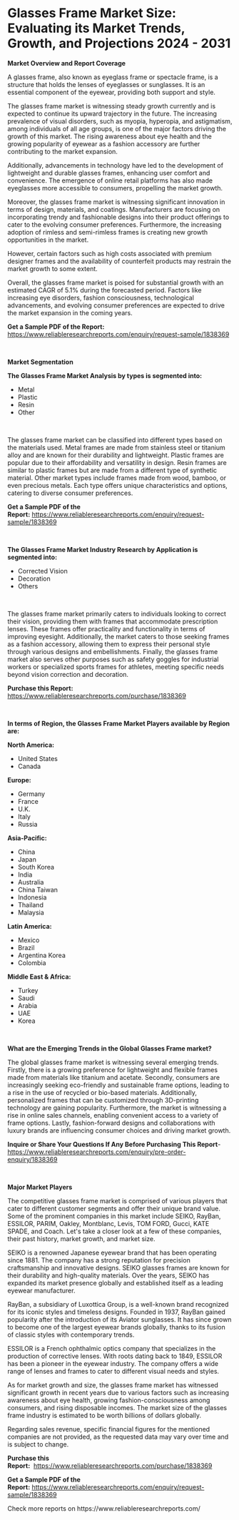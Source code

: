 <p><h1>Glasses Frame Market Size: Evaluating its Market Trends, Growth, and Projections 2024 - 2031</h1></p><p><strong>Market Overview and Report Coverage</strong></p>
<p><p>A glasses frame, also known as eyeglass frame or spectacle frame, is a structure that holds the lenses of eyeglasses or sunglasses. It is an essential component of the eyewear, providing both support and style.</p><p>The glasses frame market is witnessing steady growth currently and is expected to continue its upward trajectory in the future. The increasing prevalence of visual disorders, such as myopia, hyperopia, and astigmatism, among individuals of all age groups, is one of the major factors driving the growth of this market. The rising awareness about eye health and the growing popularity of eyewear as a fashion accessory are further contributing to the market expansion.</p><p>Additionally, advancements in technology have led to the development of lightweight and durable glasses frames, enhancing user comfort and convenience. The emergence of online retail platforms has also made eyeglasses more accessible to consumers, propelling the market growth.</p><p>Moreover, the glasses frame market is witnessing significant innovation in terms of design, materials, and coatings. Manufacturers are focusing on incorporating trendy and fashionable designs into their product offerings to cater to the evolving consumer preferences. Furthermore, the increasing adoption of rimless and semi-rimless frames is creating new growth opportunities in the market.</p><p>However, certain factors such as high costs associated with premium designer frames and the availability of counterfeit products may restrain the market growth to some extent.</p><p>Overall, the glasses frame market is poised for substantial growth with an estimated CAGR of 5.1% during the forecasted period. Factors like increasing eye disorders, fashion consciousness, technological advancements, and evolving consumer preferences are expected to drive the market expansion in the coming years.</p></p>
<p><strong>Get a Sample PDF of the Report:</strong> <a href="https://www.reliableresearchreports.com/enquiry/request-sample/1838369">https://www.reliableresearchreports.com/enquiry/request-sample/1838369</a></p>
<p>&nbsp;</p>
<p><strong>Market Segmentation</strong></p>
<p><strong>The Glasses Frame Market Analysis by types is segmented into:</strong></p>
<p><ul><li>Metal</li><li>Plastic</li><li>Resin</li><li>Other</li></ul></p>
<p>&nbsp;</p>
<p><p>The glasses frame market can be classified into different types based on the materials used. Metal frames are made from stainless steel or titanium alloy and are known for their durability and lightweight. Plastic frames are popular due to their affordability and versatility in design. Resin frames are similar to plastic frames but are made from a different type of synthetic material. Other market types include frames made from wood, bamboo, or even precious metals. Each type offers unique characteristics and options, catering to diverse consumer preferences.</p></p>
<p><strong>Get a Sample PDF of the Report:</strong>&nbsp;<a href="https://www.reliableresearchreports.com/enquiry/request-sample/1838369">https://www.reliableresearchreports.com/enquiry/request-sample/1838369</a></p>
<p>&nbsp;</p>
<p><strong>The Glasses Frame Market Industry Research by Application is segmented into:</strong></p>
<p><ul><li>Corrected Vision</li><li>Decoration</li><li>Others</li></ul></p>
<p>&nbsp;</p>
<p><p>The glasses frame market primarily caters to individuals looking to correct their vision, providing them with frames that accommodate prescription lenses. These frames offer practicality and functionality in terms of improving eyesight. Additionally, the market caters to those seeking frames as a fashion accessory, allowing them to express their personal style through various designs and embellishments. Finally, the glasses frame market also serves other purposes such as safety goggles for industrial workers or specialized sports frames for athletes, meeting specific needs beyond vision correction and decoration.</p></p>
<p><strong>Purchase this Report:</strong>&nbsp; <a href="https://www.reliableresearchreports.com/purchase/1838369">https://www.reliableresearchreports.com/purchase/1838369</a></p>
<p>&nbsp;</p>
<p><strong>In terms of Region, the Glasses Frame Market Players available by Region are:</strong></p>
<p>
    <p> <strong> North America: </strong>
        <ul>
            <li>United States</li>
            <li>Canada</li>
        </ul>
        </p> 
    <p> <strong> Europe: </strong>
        <ul>
            <li>Germany</li>
            <li>France</li>
            <li>U.K.</li>
            <li>Italy</li>
            <li>Russia</li>
        </ul>
        </p> 
    <p> <strong> Asia-Pacific: </strong>
        <ul>
            <li>China</li>
            <li>Japan</li>
            <li>South Korea</li>
            <li>India</li>
            <li>Australia</li>
            <li>China Taiwan</li>
            <li>Indonesia</li>
            <li>Thailand</li>
            <li>Malaysia</li>
        </ul>
        </p> 
    <p> <strong> Latin America: </strong>
        <ul>
            <li>Mexico</li>
            <li>Brazil</li>
            <li>Argentina Korea</li>
            <li>Colombia</li>
        </ul>
        </p> 
    <p> <strong> Middle East & Africa: </strong>
        <ul>
            <li>Turkey</li>
            <li>Saudi</li>
            <li>Arabia</li>
            <li>UAE</li>
            <li>Korea</li>
        </ul>
    </p>
    </p>
<p>&nbsp;</p>
<p><strong>What are the Emerging Trends in the Global Glasses Frame market?</strong></p>
<p><p>The global glasses frame market is witnessing several emerging trends. Firstly, there is a growing preference for lightweight and flexible frames made from materials like titanium and acetate. Secondly, consumers are increasingly seeking eco-friendly and sustainable frame options, leading to a rise in the use of recycled or bio-based materials. Additionally, personalized frames that can be customized through 3D-printing technology are gaining popularity. Furthermore, the market is witnessing a rise in online sales channels, enabling convenient access to a variety of frame options. Lastly, fashion-forward designs and collaborations with luxury brands are influencing consumer choices and driving market growth.</p></p>
<p><strong>Inquire or Share Your Questions If Any Before Purchasing This Report</strong>- <a href="https://www.reliableresearchreports.com/enquiry/pre-order-enquiry/1838369">https://www.reliableresearchreports.com/enquiry/pre-order-enquiry/1838369</a></p>
<p>&nbsp;</p>
<p><strong>Major Market Players</strong></p>
<p><p>The competitive glasses frame market is comprised of various players that cater to different customer segments and offer their unique brand value. Some of the prominent companies in this market include SEIKO, RayBan, ESSILOR, PARIM, Oakley, Montblanc, Levis, TOM FORD, Gucci, KATE SPADE, and Coach. Let's take a closer look at a few of these companies, their past history, market growth, and market size.</p><p>SEIKO is a renowned Japanese eyewear brand that has been operating since 1881. The company has a strong reputation for precision craftsmanship and innovative designs. SEIKO glasses frames are known for their durability and high-quality materials. Over the years, SEIKO has expanded its market presence globally and established itself as a leading eyewear manufacturer.</p><p>RayBan, a subsidiary of Luxottica Group, is a well-known brand recognized for its iconic styles and timeless designs. Founded in 1937, RayBan gained popularity after the introduction of its Aviator sunglasses. It has since grown to become one of the largest eyewear brands globally, thanks to its fusion of classic styles with contemporary trends.</p><p>ESSILOR is a French ophthalmic optics company that specializes in the production of corrective lenses. With roots dating back to 1849, ESSILOR has been a pioneer in the eyewear industry. The company offers a wide range of lenses and frames to cater to different visual needs and styles. </p><p>As for market growth and size, the glasses frame market has witnessed significant growth in recent years due to various factors such as increasing awareness about eye health, growing fashion-consciousness among consumers, and rising disposable incomes. The market size of the glasses frame industry is estimated to be worth billions of dollars globally.</p><p>Regarding sales revenue, specific financial figures for the mentioned companies are not provided, as the requested data may vary over time and is subject to change.</p></p>
<p><strong>Purchase this Report:</strong>&nbsp;&nbsp;<a href="https://www.reliableresearchreports.com/purchase/1838369">https://www.reliableresearchreports.com/purchase/1838369</a></p>
<p></p>
<p><strong>Get a Sample PDF of the Report:</strong>&nbsp;<a href="https://www.reliableresearchreports.com/enquiry/request-sample/1838369">https://www.reliableresearchreports.com/enquiry/request-sample/1838369</a></p>
<p>Check more reports on https://www.reliableresearchreports.com/</p>